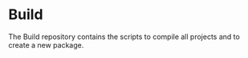 # Build
The Build repository contains the scripts to compile all projects and to create a new package.
